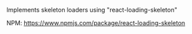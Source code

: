 Implements skeleton loaders using "react-loading-skeleton"

NPM: https://www.npmjs.com/package/react-loading-skeleton